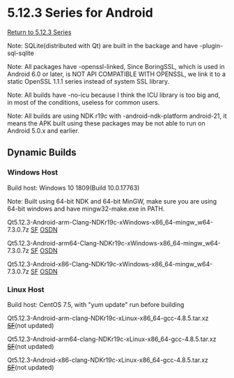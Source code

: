 # 5.12.3 Series for Android

[Return to 5.12.3 Series](5.12.3-series.md)

Note: SQLite(distributed with Qt) are built in the backage and have -plugin-sql-sqlite

Note: All packages have -openssl-linked, Since BoringSSL, which is used in Android 6.0 or later, is NOT API COMPATIBLE WITH OPENSSL, we link it to a static OpenSSL 1.1.1 series instead of system SSL library. 

Note: All builds have -no-icu because I think the ICU library is too big and, in most of the conditions, useless for common users.

Note: All builds are using NDK r19c with -android-ndk-platform android-21, it means the APK built using these packages may be not able to run on Android 5.0.x and earlier.

## Dynamic Builds

### Windows Host

Build host: Windows 10 1809(Build 10.0.17763)

Note: Built using 64-bit NDK and 64-bit MinGW, make sure you are using 64-bit windows and have mingw32-make.exe in PATH.

Qt5.12.3-Android-arm-Clang-NDKr19c-xWindows-x86_64-mingw_w64-7.3.0.7z [SF](https://sourceforge.net/projects/fsu0413-qtbuilds/files/Qt5.12/Android/Windows-x86_64-hosted/Qt5.12.3-Android-arm-Clang-NDKr19c-xWindows-x86_64-mingw_w64-7.3.0.7z/download) [OSDN](https://osdn.net/downloads/users/24/24085/Qt5.12.3-Android-arm-Clang-NDKr19c-xWindows-x86_64-mingw_w64-7.3.0.7z/)

Qt5.12.3-Android-arm64-Clang-NDKr19c-xWindows-x86_64-mingw_w64-7.3.0.7z [SF](https://sourceforge.net/projects/fsu0413-qtbuilds/files/Qt5.12/Android/Windows-x86_64-hosted/Qt5.12.3-Android-arm64-Clang-NDKr19c-xWindows-x86_64-mingw_w64-7.3.0.7z/download) [OSDN](https://osdn.net/downloads/users/24/24081/Qt5.12.3-Android-arm64-Clang-NDKr19c-xWindows-x86_64-mingw_w64-7.3.0.7z/)

Qt5.12.3-Android-x86-Clang-NDKr19c-xWindows-x86_64-mingw_w64-7.3.0.7z [SF](https://sourceforge.net/projects/fsu0413-qtbuilds/files/Qt5.12/Android/Windows-x86_64-hosted/Qt5.12.3-Android-x86-Clang-NDKr19c-xWindows-x86_64-mingw_w64-7.3.0.7z/download) [OSDN](https://osdn.net/downloads/users/24/24083/Qt5.12.3-Android-x86-Clang-NDKr19c-xWindows-x86_64-mingw_w64-7.3.0.7z/)

### Linux Host

Build host: CentOS 7.5, with "yum update" run before building

Qt5.12.3-Android-arm-clang-NDKr19c-xLinux-x86_64-gcc-4.8.5.tar.xz ~~[SF](https://sourceforge.net/projects/fsu0413-qtbuilds/files/Qt5.12/Android/Linux-x86_64-hosted/Qt5.12.3-Android-arm-clang-NDKr19c-xLinux-x86_64-gcc-4.8.5.tar.xz/download)~~(not updated)

Qt5.12.3-Android-arm64-clang-NDKr19c-xLinux-x86_64-gcc-4.8.5.tar.xz ~~[SF](https://sourceforge.net/projects/fsu0413-qtbuilds/files/Qt5.12/Android/Linux-x86_64-hosted/Qt5.12.3-Android-arm64-clang-NDKr19c-xLinux-x86_64-gcc-4.8.5.tar.xz/download)~~(not updated)

Qt5.12.3-Android-x86-clang-NDKr19c-xLinux-x86_64-gcc-4.8.5.tar.xz ~~[SF](https://sourceforge.net/projects/fsu0413-qtbuilds/files/Qt5.12/Android/Linux-x86_64-hosted/Qt5.12.3-Android-x86-clang-NDKr19c-xLinux-x86_64-gcc-4.8.5.tar.xz/download)~~(not updated)
